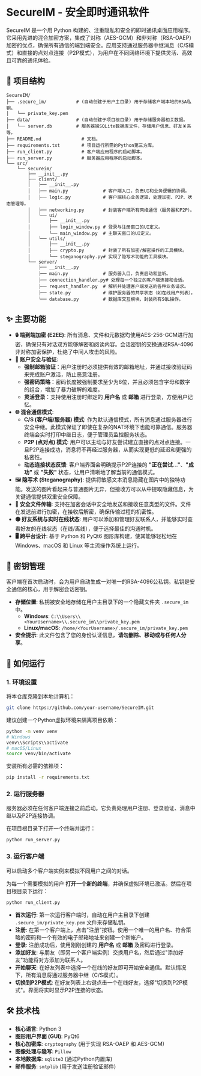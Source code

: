 # SecureIM - 安全即时通讯软件

SecureIM 是一个用 Python 构建的、注重隐私和安全的即时通讯桌面应用程序。它采用先进的混合加密方案，集成了对称（AES-GCM）和非对称（RSA-OAEP）加密的优点，确保所有通信的端到端安全。应用支持通过服务器中继消息（C/S模式）和直接的点对点连接（P2P模式），为用户在不同网络环境下提供灵活、高效且可靠的通讯体验。

## 📂 项目结构

```
SecureIM/
├── .secure_im/           # (自动创建于用户主目录) 用于存储客户端本地的RSA私钥。
│   └── private_key.pem
├── data/                 # (自动创建于项目根目录) 用于存储服务器相关数据。
│   └── server.db         # 服务器端SQLite数据库文件，存储用户信息、好友关系等。
├── README.md               # 文档。
├── requirements.txt        # 项目运行所需的Python第三方库。
├── run_client.py           # 客户端应用程序的启动脚本。
├── run_server.py           # 服务器应用程序的启动脚本。
└── src/
    └── secureim/
        ├── __init__.py
        ├── client/
        │   ├── __init__.py
        │   ├── main.py             # 客户端入口，负责UI和业务逻辑的协调。
        │   ├── logic.py            # 客户端核心业务逻辑，处理加密、P2P、状态管理等。
        │   ├── networking.py       # 封装客户端所有网络通信（服务器和P2P）。
        │   └── ui/
        │       ├── __init__.py
        │       ├── login_window.py # 登录与注册窗口的UI定义。
        │       └── main_window.py  # 主聊天窗口的UI定义。
        │   └── utils/
        │       ├── __init__.py
        │       ├── crypto.py       # 封装了所有加密/解密操作的工具模块。
        │       └── steganography.py# 实现了隐写术功能的工具模块。
        └── server/
            ├── __init__.py
            ├── main.py             # 服务器入口，负责启动和监听。
            ├── connection_handler.py# 处理每一个独立的客户端连接和会话。
            ├── request_handler.py  # 解析并处理客户端发送的各种业务请求。
            ├── state.py            # 维护服务器的共享状态（如在线用户列表）。
            └── database.py         # 数据库交互模块，封装所有SQL操作。

```

## ✨ 主要功能

- **🔒 端到端加密 (E2EE)**: 所有消息、文件和元数据均使用AES-256-GCM进行加密，确保只有对话双方能够解密和阅读内容。会话密钥的交换通过RSA-4096非对称加密保护，杜绝了中间人攻击的风险。
- **👥 账户安全与验证**:
    - **强制邮箱验证**：用户注册时必须提供有效的邮箱地址，并通过接收验证码来完成账户激活，防止恶意注册。
    - **强密码策略**：密码长度被强制要求至少为8位，并且必须包含字母和数字的组合，增加了暴力破解的难度。
    - **灵活登录**：支持使用注册时绑定的 **用户名** 或 **邮箱** 进行登录，方便用户记忆。
- **🌐 混合通信模式**:
    - **C/S (客户端/服务器) 模式**: 作为默认通信模式，所有消息通过服务器进行安全中继。此模式保证了即使在复杂的NAT环境下也能可靠通信。服务器终端会实时打印中继日志，便于管理员监控服务状态。
    - **P2P (点对点) 模式**: 用户可以主动与好友尝试建立直接的点对点连接。一旦P2P连接成功，消息将不再经过服务器，从而实现更低的延迟和更强的私密性。
    - **动态连接状态反馈**: 客户端界面会明确提示P2P连接的 **"正在尝试..."**、**"成功"** 或 **"失败"** 状态，让用户清晰地了解当前的通信模式。
- **🖼️ 隐写术 (Steganography)**: 提供将敏感文本消息隐藏在图片中的独特功能。发送的图片看起来与普通图片无异，但接收方可以从中提取隐藏信息，为关键通信提供双重安全保障。
- **📄 安全文件传输**: 支持在加密会话中安全地发送和接收任意类型的文件。文件在发送前进行加密，在接收后解密，确保传输过程的机密性。
- **🟢 好友系统与实时在线状态**: 用户可以添加和管理好友联系人，并能够实时查看好友的在线状态（在线/离线），便于选择最佳的沟通时机。
- **🖥️ 跨平台设计**: 基于 Python 和 PyQt6 图形库构建，使其能够轻松地在 Windows、macOS 和 Linux 等主流操作系统上运行。

## 🔑 密钥管理

客户端在首次启动时，会为用户自动生成一对唯一的RSA-4096公私钥。私钥是安全通信的核心，用于解密会话密钥。

- **存储位置**: 私钥被安全地存储在用户主目录下的一个隐藏文件夹 `.secure_im` 中。
    - **Windows**: `C:\\Users\\<YourUsername>\\.secure_im\\private_key.pem`
    - **Linux/macOS**: `/home/<YourUsername>/.secure_im/private_key.pem`
- **安全提示**: 此文件包含了您的身份认证信息，**请勿删除、移动或与任何人分享**。

## 🚀 如何运行

### 1. 环境设置

将本仓库克隆到本地计算机：
```bash
git clone https://github.com/your-username/SecureIM.git
```

建议创建一个Python虚拟环境来隔离项目依赖：
```bash
python -m venv venv
# Windows
venv\\Scripts\\activate
# macOS/Linux
source venv/bin/activate
```

安装所有必需的依赖项：
```bash
pip install -r requirements.txt
```

### 2. 运行服务器

服务器必须在任何客户端连接之前启动。它负责处理用户注册、登录验证、消息中继以及P2P连接协调。

在项目根目录下打开一个终端并运行：
```bash
python run_server.py
```

### 3. 运行客户端

可以启动多个客户端实例来模拟不同用户之间的对话。

为每一个需要模拟的用户 **打开一个新的终端**，并确保虚拟环境已激活。然后在项目根目录下运行：
```bash
python run_client.py
```

- **首次运行**: 第一次运行客户端时，自动在用户主目录下创建 `.secure_im/private_key.pem` 文件来存储私钥。
- **注册**: 在第一个客户端上，点击"注册"按钮。使用一个唯一的用户名、符合策略的密码和一个有效的电子邮箱地址来创建一个新帐户。
- **登录**: 注册成功后，使用刚刚创建的 **用户名** 或 **邮箱** 及密码进行登录。
- **添加好友**: 与朋友（即另一个客户端实例）交换用户名，然后通过"添加好友"功能将对方添加为联系人。
- **开始聊天**: 在好友列表中选择一个在线的好友即可开始安全通信。默认情况下，所有消息将通过服务器中继（C/S模式）。
- **切换到P2P模式**: 在好友列表上右键点击一个在线好友，选择"切换到P2P模式"。界面将实时显示P2P连接的状态。

## 🛠️ 技术栈

- **核心语言**: Python 3
- **图形用户界面 (GUI)**: PyQt6
- **核心加密库**: `cryptography` (用于实现 RSA-OAEP 和 AES-GCM)
- **图像处理与隐写**: `Pillow`
- **本地数据库**: `sqlite3` (通过Python内置库)
- **邮件服务**: `smtplib` (用于发送注册验证邮件)
